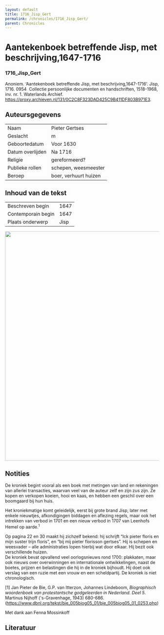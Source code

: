 ```yaml
---
layout: default
title: 1716_Jisp_Gert
permalink: /chronicles/1716_Jisp_Gert/
parent: Chronicles
--- 
```



# Aantekenboek betreffende Jisp, met beschrijving,1647-1716 

### 1716_Jisp_Gert 

Anoniem. ‘Aantekenboek betreffende Jisp, met beschrijving,1647-1716’. Jisp, 1716. 0954  Collectie persoonlijke documenten en handschriften, 1518-1968, inv. nr. 1. Waterlands Archief. https://proxy.archieven.nl/131/0C2C8F323DAD425C9B411DF803B971E3. 

## Auteursgegevens 

| | | 
| --------------- | --------------- | 
| Naam | Pieter Gertses | 
| Geslacht | m | 
| Geboortedatum | Voor 1630 | 
| Datum overlijden | Na 1716 | 
| Religie | gereformeerd? | 
| Publieke rollen | schepen, weesmeester | 
| Beroep | boer, verhuurt huizen | 

## Inhoud van de tekst 

| | | 
| --------------- | --------------- | 
| Beschreven begin | 1647 | 
| Contemporain begin | 1647 | 
| Plaats onderwerp | Jisp | 

[<img src="..\..\barplots_chronicles\1716_Jisp_Gert.jpg" width="750"/>](..\..\barplots_chronicles\1716_Jisp_Gert.jpg) 

## Notities 

De kroniek begint vooral als een boek met metingen van land en rekeningen van
allerlei transacties, waarvan veel van de auteur zelf en zijn zus zijn. Ze
kopen en verkopen koeien, hooi en kaas, en hebben een geschil over een
boomgaard bij hun huis.

Het kroniekmatige komt geleidelijk, eerst bij grote brand Jisp, later met
enkele nieuwtjes, afkondigingen biddagen en aflezing regels, maar ook het
intrekken van verbod in 1701 en een nieuw verbod in 1707 van Leenhofs Hemel op
aarde.<sup>1</sup>

Op pagina 22 en 30 maakt hij zichzelf bekend: hij schrijft “Ick pieter floris
en mijn suster trijn floris”, en “bij mij pieter florisson gertses”. Hij is
schepen en weesvader – alle administraties lopen hierbij wat door elkaar. Hij
bezit ook verschillende huizen.  
De kroniek bevat opvallend veel oorlogsnieuws rond 1700: plakkaten, maar ook
nieuws over overwinningen en internationale ontwikkelingen, naast de boetes,
prijzen en belastingen die hij in de kroniek bijhoudt. Hij doet ook verslag
van een ruzie met een vrouw en een scheldpartij. De kroniek is niet
chronologisch.

[1] Jan Pieter de Bie, G.P. van Itterzon, Johannes Lindeboom,   _Biographisch
woordenboek van protestantsche godgeleerden in Nederland. Deel 5_. Martinus
Nijhoff ('s-Gravenhage, 1943) 680-686.
(<https://www.dbnl.org/tekst/bie_005biog05_01/bie_005biog05_01_0253.php>)

Met dank aan Fenna Mossinkoff



## Literatuur 

